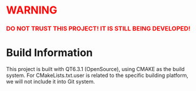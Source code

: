 # <font color=red>WARNING</font>

### <font color=red>DO NOT TRUST THIS PROJECT! IT IS STILL BEING DEVELOPED!</font>

# Build Information

This project is built with QT6.3.1 (OpenSource), using CMAKE as the build system. For CMakeLists.txt.user is related to the specific building platform, we will not include it into Git system.
